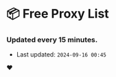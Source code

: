 # :package: Free Proxy List
### Updated every 15 minutes.

- Last updated: `2024-09-16 00:45`

:heart:
